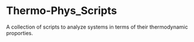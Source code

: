 # Thermo-Phys_Scripts
 A collection of scripts to analyze systems in terms of their thermodynamic proporties.
